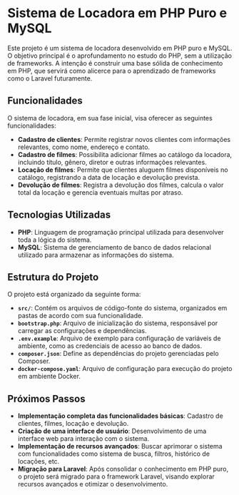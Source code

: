 # Sistema de Locadora em PHP Puro e MySQL

Este projeto é um sistema de locadora desenvolvido em PHP puro e MySQL. O objetivo principal é o aprofundamento no estudo do PHP, sem a utilização de frameworks. A intenção é construir uma base sólida de conhecimento em PHP, que servirá como alicerce para o aprendizado de frameworks como o Laravel futuramente.

## Funcionalidades

O sistema de locadora, em sua fase inicial, visa oferecer as seguintes funcionalidades:

- **Cadastro de clientes**: Permite registrar novos clientes com informações relevantes, como nome, endereço e contato.
- **Cadastro de filmes**: Possibilita adicionar filmes ao catálogo da locadora, incluindo título, gênero, diretor e outras informações relevantes.
- **Locação de filmes**: Permite que clientes aluguem filmes disponíveis no catálogo, registrando a data de locação e devolução prevista.
- **Devolução de filmes**: Registra a devolução dos filmes, calcula o valor total da locação e gerencia eventuais multas por atraso.

## Tecnologias Utilizadas

- **PHP**: Linguagem de programação principal utilizada para desenvolver toda a lógica do sistema.
- **MySQL**: Sistema de gerenciamento de banco de dados relacional utilizado para armazenar as informações do sistema.

## Estrutura do Projeto

O projeto está organizado da seguinte forma:

- **`src/`**: Contém os arquivos de código-fonte do sistema, organizados em pastas de acordo com sua funcionalidade.
- **`bootstrap.php`**: Arquivo de inicialização do sistema, responsável por carregar as configurações e dependências.
- **`.env.example`**: Arquivo de exemplo para configuração de variáveis de ambiente, como as credenciais de acesso ao banco de dados.
- **`composer.json`**: Define as dependências do projeto gerenciadas pelo Composer.
- **`docker-compose.yaml`**: Arquivo de configuração para execução do projeto em ambiente Docker.

## Próximos Passos

- **Implementação completa das funcionalidades básicas**: Cadastro de clientes, filmes, locação e devolução.
- **Criação de uma interface de usuário**: Desenvolvimento de uma interface web para interação com o sistema.
- **Implementação de recursos avançados**: Buscar aprimorar o sistema com funcionalidades como sistema de busca, filtros, histórico de locações, etc.
- **Migração para Laravel**: Após consolidar o conhecimento em PHP puro, o projeto será migrado para o framework Laravel, visando explorar recursos avançados e otimizar o desenvolvimento.
